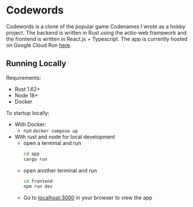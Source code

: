 # Codewords

Codewords is a clone of the popular game Codenames I wrote as a hobby project. The backend is written in Rust using the actix-web framework and the frontend is written in React.js + Typescript. The app is currently hosted on Google Cloud Run [here](http://codenames.jarredapps.com/).

## Running Locally

Requirements:
+ Rust 1.62+
+ Node 18+
+ Docker

To startup locally:
+ With Docker:
  + run `docker compose up`
+ With rust and node for local development
  + open a terminal and run
    ```sh
    cd app
    cargo run
    ```
  + open another terminal and run
    ```sh
    cd frontend
    npm run dev
    ```
  + Go to [localhost:3000](http://localhost:3000/) in your browser to view the app